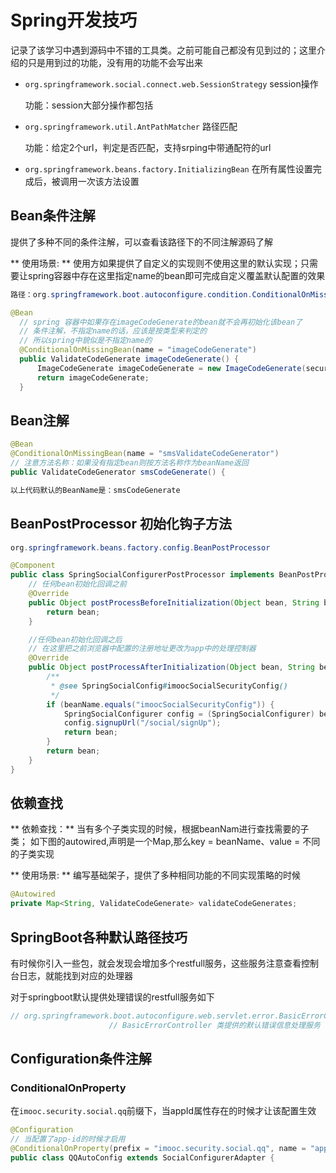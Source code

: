 # Spring开发技巧
记录了该学习中遇到源码中不错的工具类。之前可能自己都没有见到过的；这里介绍的只是用到过的功能，没有用的功能不会写出来

* `org.springframework.social.connect.web.SessionStrategy`  session操作

  功能：session大部分操作都包括
* `org.springframework.util.AntPathMatcher` 路径匹配

  功能：给定2个url，判定是否匹配，支持srping中带通配符的url
* `org.springframework.beans.factory.InitializingBean`  在所有属性设置完成后，被调用一次该方法设置

## Bean条件注解
提供了多种不同的条件注解，可以查看该路径下的不同注解源码了解

** 使用场景: ** 使用方如果提供了自定义的实现则不使用这里的默认实现；只需要让spring容器中存在这里指定name的bean即可完成自定义覆盖默认配置的效果
  ```java
  路径：org.springframework.boot.autoconfigure.condition.ConditionalOnMissingBean

  @Bean
    // spring 容器中如果存在imageCodeGenerate的bean就不会再初始化该bean了
    // 条件注解，不指定name的话，应该是按类型来判定的
    // 所以spring中貌似是不指定name的
    @ConditionalOnMissingBean(name = "imageCodeGenerate")
    public ValidateCodeGenerate imageCodeGenerate() {
        ImageCodeGenerate imageCodeGenerate = new ImageCodeGenerate(securityProperties.getCode().getImage());
        return imageCodeGenerate;
    }
  ```
## Bean注解
```java
@Bean
@ConditionalOnMissingBean(name = "smsValidateCodeGenerator")
// 注意方法名称：如果没有指定bean则按方法名称作为beanName返回
public ValidateCodeGenerator smsCodeGenerate() {

以上代码默认的BeanName是：smsCodeGenerate
```

## BeanPostProcessor 初始化钩子方法
```java
org.springframework.beans.factory.config.BeanPostProcessor

@Component
public class SpringSocialConfigurerPostProcessor implements BeanPostProcessor {
    // 任何bean初始化回调之前
    @Override
    public Object postProcessBeforeInitialization(Object bean, String beanName) throws BeansException {
        return bean;
    }

    //任何bean初始化回调之后
    // 在这里把之前浏览器中配置的注册地址更改为app中的处理控制器
    @Override
    public Object postProcessAfterInitialization(Object bean, String beanName) throws BeansException {
        /**
         * @see SpringSocialConfig#imoocSocialSecurityConfig()
         */
        if (beanName.equals("imoocSocialSecurityConfig")) {
            SpringSocialConfigurer config = (SpringSocialConfigurer) bean;
            config.signupUrl("/social/signUp");
            return bean;
        }
        return bean;
    }
}

````

## 依赖查找
** 依赖查找：** 当有多个子类实现的时候，根据beanNam进行查找需要的子类；
如下图的autowired,声明是一个Map,那么key = beanName、value = 不同的子类实现

** 使用场景: ** 编写基础架子，提供了多种相同功能的不同实现策略的时候
```java
@Autowired
private Map<String, ValidateCodeGenerate> validateCodeGenerates;
```



## SpringBoot各种默认路径技巧
有时候你引入一些包，就会发现会增加多个restfull服务，这些服务注意查看控制台日志，就能找到对应的处理器

对于springboot默认提供处理错误的restfull服务如下
```java
// org.springframework.boot.autoconfigure.web.servlet.error.BasicErrorController
                      // BasicErrorController 类提供的默认错误信息处理服务
```

## Configuration条件注解

### ConditionalOnProperty
在`imooc.security.social.qq`前缀下，当appId属性存在的时候才让该配置生效
```java
@Configuration
// 当配置了app-id的时候才启用
@ConditionalOnProperty(prefix = "imooc.security.social.qq", name = "app-id")
public class QQAutoConfig extends SocialConfigurerAdapter {
```
